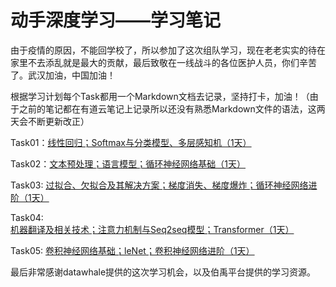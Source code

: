 # 动手深度学习——学习笔记

由于疫情的原因，不能回学校了，所以参加了这次组队学习，现在老老实实的待在家里不去添乱就是最大的贡献，最后致敬在一线战斗的各位医护人员，你们辛苦了。武汉加油，中国加油！

根据学习计划每个Task都用一个Markdown文档去记录，坚持打卡，加油！（由于之前的笔记都在有道云笔记上记录所以还没有熟悉Markdown文件的语法，这两天会不断更新改正）

Task01：[线性回归；Softmax与分类模型、多层感知机（1天）](https://github.com/makeittrue/dssdxx-learning-note/tree/master/Task01)

Task02：[文本预处理；语言模型；循环神经网络基础（1天）](https://github.com/makeittrue/dssdxx-learning-note/tree/master/Task02)

Task03: [过拟合、欠拟合及其解决方案；梯度消失、梯度爆炸；循环神经网络进阶（1天）](https://github.com/makeittrue/dssdxx-learning-note/tree/master/Task03)

Task04: [机器翻译及相关技术；注意力机制与Seq2seq模型；Transformer（1天）](https://github.com/makeittrue/dssdxx-learning-note/tree/master/Task04)

Task05: [卷积神经网络基础；leNet；卷积神经网络进阶（1天）](https://github.com/makeittrue/dssdxx-learning-note/tree/master/Task05)

最后非常感谢datawhale提供的这次学习机会，以及伯禹平台提供的学习资源。